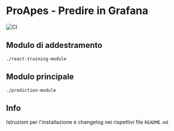 # ProApes - Predire in Grafana
![CI](https://github.com/Kero2375/predire-in-grafana/workflows/Node.js%20CI/badge.svg)

## Modulo di addestramento
`./react-training-module`

## Modulo principale
`./prediction-module`

## Info
Istruzioni per l'installazione e changelog nei rispettivi file `README.md`
